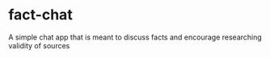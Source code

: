 # fact-chat
A simple chat app that is meant to discuss facts and encourage researching validity of sources

